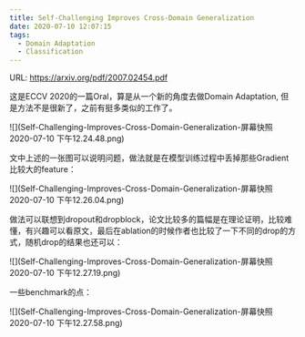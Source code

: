 ```yaml
---
title: Self-Challenging Improves Cross-Domain Generalization
date: 2020-07-10 12:07:15
tags:
  - Domain Adaptation
  - Classification
---
```

URL: https://arxiv.org/pdf/2007.02454.pdf

这是ECCV 2020的一篇Oral，算是从一个新的角度去做Domain Adaptation, 但是方法不是很新了，之前有挺多类似的工作了。

![](Self-Challenging-Improves-Cross-Domain-Generalization-屏幕快照 2020-07-10 下午12.24.48.png)

文中上述的一张图可以说明问题，做法就是在模型训练过程中丢掉那些Gradient比较大的feature：

![](Self-Challenging-Improves-Cross-Domain-Generalization-屏幕快照 2020-07-10 下午12.26.04.png)

做法可以联想到dropout和dropblock，论文比较多的篇幅是在理论证明，比较难懂，有兴趣可以看原文，最后在ablation的时候作者也比较了一下不同的drop的方式，随机drop的结果也还可以：

![](Self-Challenging-Improves-Cross-Domain-Generalization-屏幕快照 2020-07-10 下午12.27.19.png)

一些benchmark的点：

![](Self-Challenging-Improves-Cross-Domain-Generalization-屏幕快照 2020-07-10 下午12.27.58.png)
